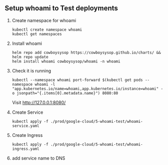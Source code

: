 ## Setup whoami to Test deployments

1. Create namespace for whoami
   ```
   kubectl create namespace whoami
   kubectl get namespaces
   ```

2. Install whoami
   ```
   helm repo add cowboysysop https://cowboysysop.github.io/charts/ && helm repo update
   helm install whoami cowboysysop/whoami -n whoami
   ```

3. Check it is running
   ```
   kubectl --namespace whoami port-forward $(kubectl get pods --namespace whoami -l "app.kubernetes.io/name=whoami,app.kubernetes.io/instance=whoami" -o jsonpath="{.items[0].metadata.name}") 8080:80
   ```
   Visit http://127.0.0.1:8080/ 


4. Create Service
   ```
   kubectl apply -f ./prod/google-cloud/5-whoami-test/whoami-service.yaml
   ```

5. Create Ingress
   ```
   kubectl apply -f ./prod/google-cloud/5-whoami-test/whoami-ingress.yaml
   ```

5. add service name to DNS
   ```

   ```

